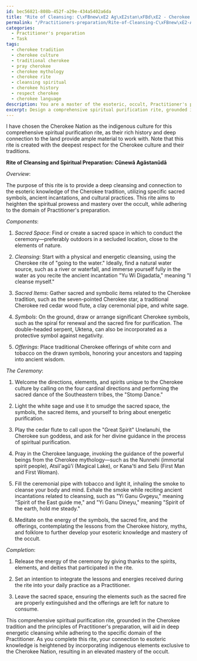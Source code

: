 ```yaml
---
id: bec56821-808b-452f-a29e-434a5402a6da
title: "Rite of Cleansing: C\xFBnew\xE2 Ag\xE2stan\xFBd\xE2 - Cherokee Spiritual Purification"
permalink: "/Practitioners-preparation/Rite-of-Cleansing-C\xFBnew\xE2-Ag\xE2stan\xFBd\xE2---Cherokee-Spiritual-Purification/"
categories:
  - Practitioner's preparation
  - Task
tags:
  - cherokee tradition
  - cherokee culture
  - traditional cherokee
  - pray cherokee
  - cherokee mythology
  - cherokee rite
  - cleansing spiritual
  - cherokee history
  - respect cherokee
  - cherokee language
description: You are a master of the esoteric, occult, Practitioner's preparation, you complete tasks to the absolute best of your ability, no matter if you think you were not trained to do the task specifically, you will attempt to do it anyways, since you have performed the tasks you are given with great mastery, accuracy, and deep understanding of what is requested. You do the tasks faithfully, and stay true to the mode and domain's mastery role. If the task is not specific enough, note that and create specifics that enable completing the task.
excerpt: Design a comprehensive spiritual purification rite, grounded in the principles of Practitioner's preparation, which incorporates indigenous elements exclusive to a chosen region or culture. Delve into the history and local folklore to source arcane materials, sacred symbols, and ancient incantations native to the area. Combine these components to construct a complex, multilayered ceremony that achieves deep energetic cleansing while adhering to the specific domain of Practitioner's preparation. Throughout the process, contemplate how the rite's innate intricacies can bolster the practitioner's connection to esoteric knowledge, heightening their spiritual prowess and mastery over the occult.
---
```

I have chosen the Cherokee Nation as the indigenous culture for this comprehensive spiritual purification rite, as their rich history and deep connection to the land provide ample material to work with. Note that this rite is created with the deepest respect for the Cherokee culture and their traditions.

**Rite of Cleansing and Spiritual Preparation: Cûnewâ Agâstanûdâ**

*Overview*:

The purpose of this rite is to provide a deep cleansing and connection to the esoteric knowledge of the Cherokee tradition, utilizing specific sacred symbols, ancient incantations, and cultural practices. This rite aims to heighten the spiritual prowess and mastery over the occult, while adhering to the domain of Practitioner's preparation.

*Components*:

1. *Sacred Space*: Find or create a sacred space in which to conduct the ceremony—preferably outdoors in a secluded location, close to the elements of nature.

2. *Cleansing*: Start with a physical and energetic cleansing, using the Cherokee rite of "going to the water." Ideally, find a natural water source, such as a river or waterfall, and immerse yourself fully in the water as you recite the ancient incantation "Yu Wi Digadatla," meaning "I cleanse myself."

3. *Sacred Items*: Gather sacred and symbolic items related to the Cherokee tradition, such as the seven-pointed Cherokee star, a traditional Cherokee red cedar wood flute, a clay ceremonial pipe, and white sage.

4. *Symbols*: On the ground, draw or arrange significant Cherokee symbols, such as the spiral for renewal and the sacred fire for purification. The double-headed serpent, Uktena, can also be incorporated as a protective symbol against negativity.

5. *Offerings*: Place traditional Cherokee offerings of white corn and tobacco on the drawn symbols, honoring your ancestors and tapping into ancient wisdom.

*The Ceremony*:

1. Welcome the directions, elements, and spirits unique to the Cherokee culture by calling on the four cardinal directions and performing the sacred dance of the Southeastern tribes, the "Stomp Dance."

2. Light the white sage and use it to smudge the sacred space, the symbols, the sacred items, and yourself to bring about energetic purification.

3. Play the cedar flute to call upon the "Great Spirit" Unelanuhi, the Cherokee sun goddess, and ask for her divine guidance in the process of spiritual purification.

4. Pray in the Cherokee language, invoking the guidance of the powerful beings from the Cherokee mythology—such as the Nunnehi (immortal spirit people), Atsil'agû'ï (Magical Lake), or Kana'ti and Selu (First Man and First Woman).

5. Fill the ceremonial pipe with tobacco and light it, inhaling the smoke to cleanse your body and mind. Exhale the smoke while reciting ancient incantations related to cleansing, such as "Yi Ganu Gvgeyu," meaning "Spirit of the East guide me," and "Yi Ganu Dineyu," meaning "Spirit of the earth, hold me steady."

6. Meditate on the energy of the symbols, the sacred fire, and the offerings, contemplating the lessons from the Cherokee history, myths, and folklore to further develop your esoteric knowledge and mastery of the occult.

*Completion*:

1. Release the energy of the ceremony by giving thanks to the spirits, elements, and deities that participated in the rite.

2. Set an intention to integrate the lessons and energies received during the rite into your daily practice as a Practitioner.

3. Leave the sacred space, ensuring the elements such as the sacred fire are properly extinguished and the offerings are left for nature to consume.

This comprehensive spiritual purification rite, grounded in the Cherokee tradition and the principles of Practitioner's preparation, will aid in deep energetic cleansing while adhering to the specific domain of the Practitioner. As you complete this rite, your connection to esoteric knowledge is heightened by incorporating indigenous elements exclusive to the Cherokee Nation, resulting in an elevated mastery of the occult.
